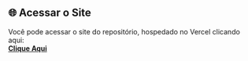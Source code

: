 ## 🌐 Acessar o Site

Você pode acessar o site do repositório, hospedado no Vercel clicando aqui:  
[**Clique Aqui**](https://spck1-red.vercel.app/)  